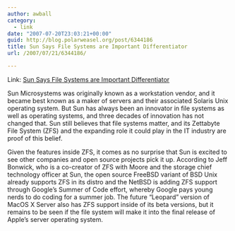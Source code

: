 ```yaml
---
author: awball
category:
  - link
date: "2007-07-20T23:03:21+00:00"
guid: http://blog.polarweasel.org/post/6344186
title: Sun Says File Systems are Important Differentiator
url: /2007/07/21/6344186/

---
```

Link: [Sun Says File Systems are Important Differentiator](http://bsdnews.com/view_story.php3?story_id=6923)

Sun Microsystems was originally known as a workstation vendor, and it became best known as a maker of servers and their associated Solaris Unix operating system. But Sun has always been an innovator in file systems as well as operating systems, and three decades of innovation has not changed that. Sun still believes that file systems matter, and its Zettabyte File System (ZFS) and the expanding role it could play in the IT industry are proof of this belief.

Given the features inside ZFS, it comes as no surprise that Sun is excited to see other companies and open source projects pick it up. According to Jeff Bonwick, who is a co-creator of ZFS with Moore and the storage chief technology officer at Sun, the open source FreeBSD variant of BSD Unix already supports ZFS in its distro and the NetBSD is adding ZFS support through Google’s Summer of Code effort, whereby Google pays young nerds to do coding for a summer job. The future “Leopard” version of MacOS X Server also has ZFS support inside of its beta versions, but it remains to be seen if the file system will make it into the final release of Apple’s server operating system.
